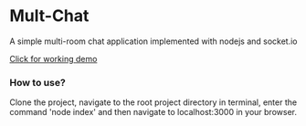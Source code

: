 <h1>Mult-Chat</h1>
<p>A simple multi-room chat application implemented with nodejs and socket.io</p>
<a href="http://multi-chat.herokuapp.com/">Click for working demo</a>

<h3>How to use?</h3>
<p>Clone the project, navigate to the root project directory in terminal, enter the command 'node index' and then navigate to localhost:3000 in your browser.</p>
